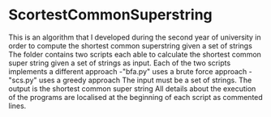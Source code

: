 # ScortestCommonSuperstring
This is an algorithm that I developed during the second year of university in order to compute the shortest common superstring given a set of strings
The folder contains two scripts each able to calculate the shortest common super string given a set of strings as input.
Each of the two scripts implements a different approach
-"bfa.py" uses a brute force approach
-"scs.py" uses a greedy approach
The input must be a set of strings.
The output is the shortest common super string
All details about the execution of the programs are localised at the beginning of each script as commented lines. 
